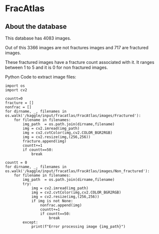 # FracAtlas

## About the database

This database has 4083 images.

Out of this 3366 images are not fractures images and 717 are fractured images.

These fractured images have a fracture count associated with it. It ranges between 1 to 5 and it is 0 for non fractured images.

Python Code to extract image files:

```
import os
import cv2

countt=0
fracture = []
nonfrac = []
for dirname, _, filenames in os.walk('/kaggle/input/fracatlas/FracAtlas/images/Fractured'):
    for filename in filenames:
        img_path  = os.path.join(dirname,filename)
        img = cv2.imread(img_path)
        img = cv2.cvtColor(img,cv2.COLOR_BGR2RGB)
        img = cv2.resize(img,(256,256))
        fracture.append(img)
        countt+=1
        if countt==50:
            break

countt = 0
for dirname, _, filenames in os.walk('/kaggle/input/fracatlas/FracAtlas/images/Non_fractured'):
    for filename in filenames:
        img_path  = os.path.join(dirname,filename)
        try:
            img = cv2.imread(img_path)
            img = cv2.cvtColor(img,cv2.COLOR_BGR2RGB)
            img = cv2.resize(img,(256,256))
            if img is not None:
                nonfrac.append(img)
                countt+=1
                if countt==50:
                    break
        except:
            print(f"Error processing image {img_path}")
```

